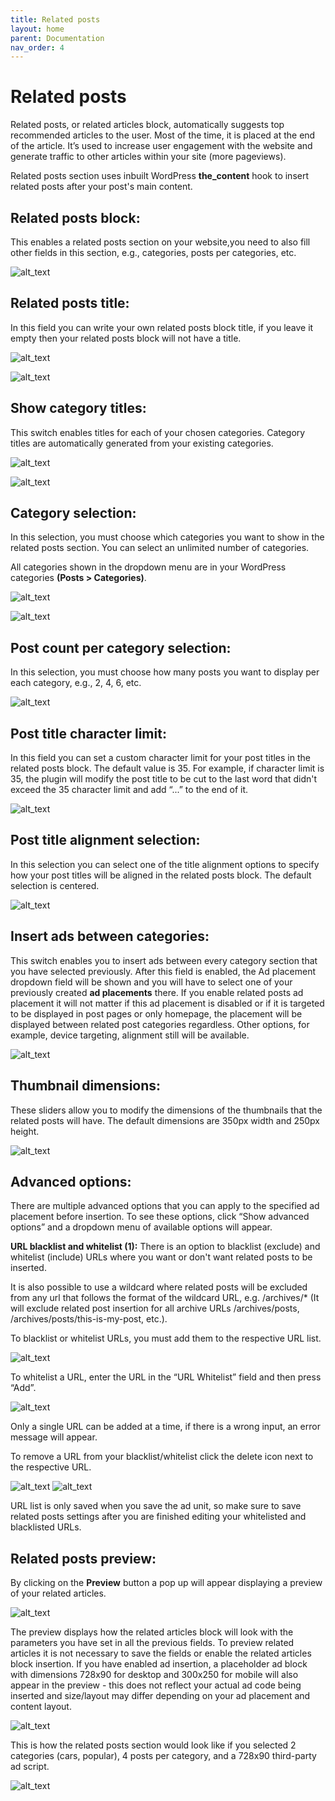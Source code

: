 ```yaml
---
title: Related posts
layout: home
parent: Documentation
nav_order: 4
---
```


# Related posts

Related posts, or related articles block, automatically suggests top recommended articles to the user. Most of the time, it is placed at the end of the article. It’s used to increase user engagement with the website and generate traffic to other articles within your site (more pageviews).

Related posts section uses inbuilt WordPress **the_content** hook to insert related posts after your post's main content.


## Related posts block:

This enables a related posts section on your website,you need to also fill other fields in this section, e.g., categories, posts per categories, etc.

![alt_text](../images/image33.png)


## Related posts title:

In this field you can write your own related posts block title, if you leave it empty then your related posts block will not have a title.

![alt_text](../images/image-related-p-title.png)

![alt_text](../images/image-related-p-title-example.png)


## Show category titles:

This switch enables titles for each of your chosen categories. Category titles are automatically generated from your existing categories.

![alt_text](../images/image-related-p-cat-title.png)

![alt_text](../images/image-related-p-cat-title-example.png)


## Category selection:

In this selection, you must choose which categories you want to show in the related posts section. You can select an unlimited number of categories.

All categories shown in the dropdown menu are in your WordPress categories **(Posts > Categories)**.

![alt_text](../images/image34.png)

![alt_text](../images/image35.png)


## Post count per category selection:

In this selection, you must choose how many posts you want to display per each category, e.g., 2, 4, 6, etc.

![alt_text](../images/image36.png)


## Post title character limit:

In this field you can set a custom character limit for your post titles in the related posts block. The default value is 35. For example, if character limit is 35, the plugin will modify the post title to be cut to the last word that didn't exceed the 35 character limit and add “...” to the end of it.

![alt_text](../images/r-p-title-char-limit.png)


## Post title alignment selection:

In this selection you can select one of the title alignment options to specify how your post titles will be aligned in the related posts block. The default selection is centered.

![alt_text](../images/r-p-title-alignment.png)


## Insert ads between categories:

This switch enables you to insert ads between every category section that you have selected previously. After this field is enabled, the Ad placement dropdown field will be shown and you will have to select one of your previously created **ad placements** there. If you enable related posts ad placement it will not matter if this ad placement is disabled or if it is targeted to be displayed in post pages or only homepage, the placement will be displayed between related post categories regardless. Other options, for example, device targeting, alignment still will be available.

![alt_text](../images/r-p-ads.png)


## Thumbnail dimensions:

These sliders allow you to modify the dimensions of the thumbnails that the related posts will have. The default dimensions are 350px width and 250px height.

![alt_text](../images/r-p-thumbnail-dimensions.png)


## Advanced options:

There are multiple advanced options that you can apply to the specified ad placement before insertion. To see these options, click “Show advanced options” and a dropdown menu of available options will appear.

**URL blacklist and whitelist (1):**
There is an option to blacklist (exclude) and whitelist (include) URLs where you want or don't want related posts to be inserted.

It is also possible to use a wildcard where related posts will be excluded from any url that follows the format of the wildcard URL, e.g. /archives/* (It will exclude related post insertion for all archive URLs /archives/posts, /archives/posts/this-is-my-post, etc.).

To blacklist or whitelist URLs, you must add them to the respective URL list. 

![alt_text](../images/image-blacklist-add.png)

To whitelist a URL, enter the URL in the “URL Whitelist” field and then press “Add”.

![alt_text](../images/image-whitelist-add.png)

Only a single URL can be added at a time, if there is a wrong input, an error message will appear.

To remove a URL from your blacklist/whitelist click the delete icon next to the respective URL.

![alt_text](../images/image-blacklist-delete.png)
![alt_text](../images/image-whitelist-delete.png)

URL list is only saved when you save the ad unit, so make sure to save related posts settings after you are finished editing your whitelisted and blacklisted URLs.


## Related posts preview:

By clicking on the **Preview** button a pop up will appear displaying a preview of your related articles.

![alt_text](../images/image-related-preview-btn.png)

The preview displays how the related articles block will look with the parameters you have set in all the previous fields. To preview related articles it is not necessary to save the fields or enable the related articles block insertion. If you have enabled ad insertion, a placeholder ad block with dimensions 728x90 for desktop and 300x250 for mobile will also appear in the preview - this does not reflect your actual ad code being inserted and size/layout may differ depending on your ad placement and content layout.

![alt_text](../images/image-related-preview.png)

This is how the related posts section would look like if you selected 2 categories (cars, popular), 4 posts per category, and a 728x90 third-party ad script. 

![alt_text](../images/image38.png)
